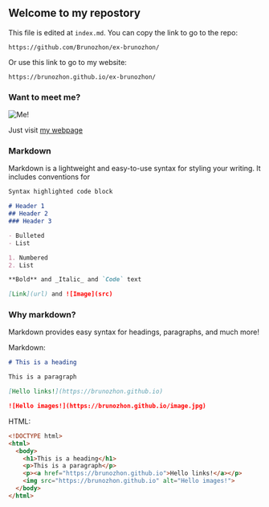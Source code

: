## Welcome to my repostory

This file is edited at `index.md`. You can copy the link to go to the repo:

```
https://github.com/Brunozhon/ex-brunozhon/
```

Or use this link to go to my website:

```
https://brunozhon.github.io/ex-brunozhon/
```

### Want to meet me?

![Me!](https://brunozhon.github.io/image.jpg)

Just visit [my webpage](https://brunozhon.github.io)

### Markdown

Markdown is a lightweight and easy-to-use syntax for styling your writing. It includes conventions for

```markdown
Syntax highlighted code block

# Header 1
## Header 2
### Header 3

- Bulleted
- List

1. Numbered
2. List

**Bold** and _Italic_ and `Code` text

[Link](url) and ![Image](src)
```
### Why markdown?

Markdown provides easy syntax for headings, paragraphs, and much more!

Markdown:

```markdown
# This is a heading

This is a paragraph

[Hello links!](https://brunozhon.github.io)

![Hello images!](https://brunozhon.github.io/image.jpg)
```

HTML:

```html
<!DOCTYPE html>
<html>
  <body>
    <h1>This is a heading</h1>
    <p>This is a paragraph</p>
    <p><a href="https://brunozhon.github.io">Hello links!</a></p>
    <img src="https://brunozhon.github.io" alt="Hello images!">
  </body>
</html>
```
